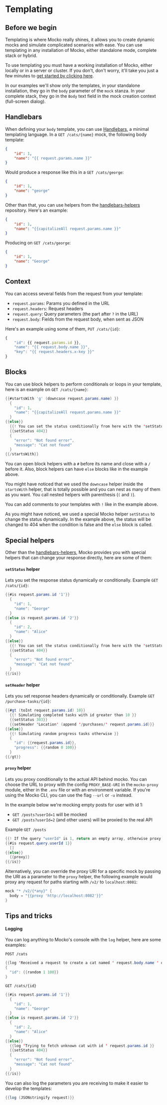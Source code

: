 # Templating
## Before we begin
Templating is where Mocko really shines, it allows you to create dynamic mocks and simulate
complicated scenarios with ease. You can use templating in any installation of Mocko, either
standalone mode, complete stack or hybrid.

To use templating you must have a working installation of Mocko, either locally or in a server
or cluster. If you don't, don't worry, it'll take you just a few minutes to
[get started by clicking here](https://cdt.one/6HVALVQ).

In our examples we'll show only the templates, in your standalone installation, they go in the
`body` parameter of the `mock` stanza. In your complete stack, they go in the `Body` text field
in the mock creation context (full-screen dialog).

## Handlebars
When defining your `body` template, you can use [Handlebars](https://cdt.one/2uUTC56), a
minimal templating language. In a `GET /cats/{name}` mock, the following body template:
```json
{
    "id": 1,
    "name": "{{ request.params.name }}"
}
```
Would produce a response like this in a `GET /cats/george`:
```json
{
    "id": 1,
    "name": "george"
}
```

Other than that, you can use helpers from the [handlebars-helpers](https://cdt.one/HsePEbR)
repository. Here's an example:
```json
{
    "id": 1,
    "name": "{{capitalizeAll request.params.name }}"
}
```
Producing on `GET /cats/george`:
```json
{
    "id": 1,
    "name": "George"
}
```

## Context
You can access several fields from the request from your template:

- `request.params`: Params you defined in the URL
- `request.headers`: Request headers
- `request.query`: Query parameters (the part after `?` in the URL)
- `request.body`: Fields from the request body, when sent as JSON

Here's an example using some of them, `PUT /cats/{id}`:
```js
{
    "id": {{ request.params.id }},
    "name": "{{ request.body.name }}",
    "key": "{{ request.headers.x-key }}"
}
```

## Blocks
You can use block helpers to perform conditionals or loops in your template, here is an example on `GET /cats/{name}`:

```java
{{#startsWith 'g' (downcase request.params.name) }}
  {
    "id": 1,
    "name": "{{capitalizeAll request.params.name }}"
  }
{{else}}
  {{! You can set the status conditionally from here with the 'setStatus' helper }}
  {{setStatus 404}}
  {
    "error": "Not found error",
    "message": "Cat not found"
  }
{{/startsWith}}
```

You can open block helpers with a `#` before its name and close with a `/` before it. Also, block helpers
can have `else` blocks like in the example above.

You might have noticed that we used the `downcase` helper inside the `startsWith` helper, that is totally
possible and you can nest as many of them as you want. You call nested helpers with parenthesis (`(` and `)`).

You can add comments to your templates with `!` like in the example above.

As you might have noticed, we used a special Mocko helper `setStatus` to change the status dynamically. In the
example above, the status will be changed to 404 when the condition is false and the `else` block is called.

## Special helpers
Other than the [handlebars-helpers](https://cdt.one/y2xw8gZ), Mocko provides you with
special helpers that can change your response directly, here are some of them:

#### `setStatus` helper
Lets you set the response status dynamically or conditionally.
Example `GET /cats/{id}`:
```java
{{#is request.params.id '1'}}
  {
    "id": 1,
    "name": "George"
  }
{{else is request.params.id '2'}}
  {
    "id": 2,
    "name": "Alice"
  }
{{else}}
  {{! You can set the status conditionally from here with the 'setStatus' helper }}
  {{setStatus 404}}
  {
    "error": "Not found error",
    "message": "Cat not found"
  }
{{/is}}
```


#### `setHeader` helper
Lets you set response headers dynamically or conditionally.
Example `GET /purchase-tasks/{id}`:
```java
{{#gt (toInt request.params.id) 10}}
  {{! Simulating completed tasks with id greater than 10 }}
  {{setStatus 303}}
  {{setHeader 'Location' (append '/purchases/' request.params.id)}}
{{else}}
  {{! Simulating random progress tasks otherwise }}
  {
    "id": {{request.params.id}},
    "progress": {{random 0 100}}
  }
{{/gt}}
```

#### `proxy` helper
Lets you proxy conditionally to the actual API behind mocko. You can choose the URL to proxy with
the config `PROXY_BASE-URI` in the `mocko-proxy` module, either in the `.env` file or with an
environment variable. If you're using the Mocko CLI, you can use the flag `--url` or `-u` instead.

In the example below we're mocking empty posts for user with id 1:

- `GET /posts?userId=1` will be mocked
- `GET /posts?userId=2` (and other users) will be proxied to the real API

Example `GET /posts`
```java
{{! If the query "userId" is 1, return an empty array, otherwise proxy to the real API }}
{{#is request.query.userId 1}}
  []
{{else}}
  {{proxy}}
{{/is}}
```

Alternatively, you can override the proxy URI for a specific mock by passing the URI as a parameter
to the `proxy` helper, the following example would proxy any request for paths starting with `/v2/`
to `localhost:8081`:
```java
mock "* /v2/{*any}" {
  body = "{{proxy 'http://localhost:8082'}}"
}
```

<!-- TODO ## Flags helpers -->

## Tips and tricks

#### Logging
You can log anything to Mocko's console with the `log` helper, here are some examples:

`POST /cats`
```java
{{log 'Received a request to create a cat named ' request.body.name ' of age ' request.body.age }}
{
  "id": {{random 1 100}}
}
```

`GET /cats/{id}`
```java
{{#is request.params.id '1'}}
  {
    "id": 1,
    "name": "George"
  }
{{else is request.params.id '2'}}
  {
    "id": 2,
    "name": "Alice"
  }
{{else}}
  {{log 'Trying to fetch unknown cat with id ' request.params.id }}
  {{setStatus 404}}
  {
    "error": "Not found error",
    "message": "Cat not found"
  }
{{/is}}
```

You can also log the parameters you are receiving to make it easier to develop the templates:
```java
{{log (JSONstringify request)}}
```

<!-- TODO next steps -->
<!-- TODO reference to https://github.com/gabriel-pinheiro/mocko/tree/master/mocko-proxy/examples -->
<img src="https://cdt.one/j1yTLWq.gif" style="display: none;"/>
